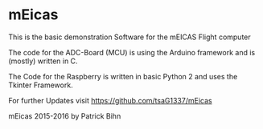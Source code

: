 # mEicas
This is the basic demonstration Software for the mEICAS Flight computer

The code for the ADC-Board (MCU) is using the Arduino framework and is (mostly) written in C.

The Code for the Raspberry is written in basic Python 2 and uses the Tkinter Framework.

For further Updates visit https://github.com/tsaG1337/mEicas

mEicas
2015-2016
by Patrick Bihn 
